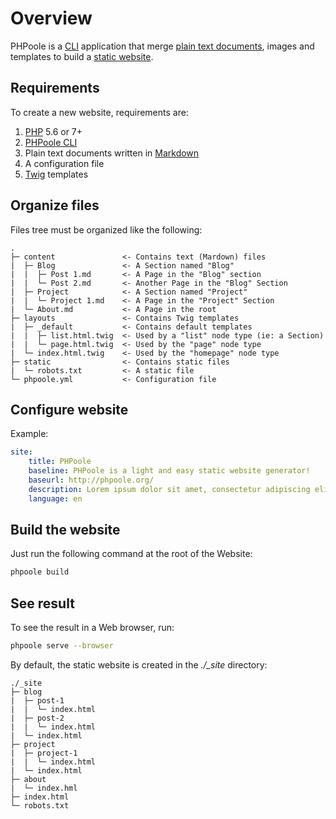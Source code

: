 <!--
repository: https://github.com/PHPoole/PHPoole/edit/master/docs/
file: 1.Overview.md
next: content
alias: documentation/1-overview
-->
# Overview

PHPoole is a [CLI](https://en.wikipedia.org/wiki/Command-line_interface) application that merge [plain text documents](https://en.wikipedia.org/wiki/Markdown), images and templates to build a [static website](https://en.wikipedia.org/wiki/Static_web_page).

## Requirements

To create a new website, requirements are:
  1. [PHP](http://php.net/manual/en/install.php) 5.6 or 7+
  2. [PHPoole CLI](https://phpoole.org/download/)
  3. Plain text documents written in [Markdown](https://daringfireball.net/projects/markdown/)
  4. A configuration file
  5. [Twig](http://twig.sensiolabs.org) templates

## Organize files

Files tree must be organized like the following:

```text
.
├─ content               <- Contains text (Mardown) files
|  ├─ Blog               <- A Section named "Blog"
|  |  ├─ Post 1.md       <- A Page in the "Blog" section
|  |  └─ Post 2.md       <- Another Page in the "Blog" Section
|  ├─ Project            <- A Section named "Project"
|  |  └─ Project 1.md    <- A Page in the "Project" Section
|  └─ About.md           <- A Page in the root
├─ layouts               <- Contains Twig templates
|  ├─ _default           <- Contains default templates
|  |  ├─ list.html.twig  <- Used by a "list" node type (ie: a Section)
|  |  └─ page.html.twig  <- Used by the "page" node type
|  └─ index.html.twig    <- Used by the "homepage" node type
├─ static                <- Contains static files
|  └─ robots.txt         <- A static file
└─ phpoole.yml           <- Configuration file
```

## Configure website

Example:
```yaml
site:
    title: PHPoole
    baseline: PHPoole is a light and easy static website generator!
    baseurl: http://phpoole.org/
    description: Lorem ipsum dolor sit amet, consectetur adipiscing elit.
    language: en
```

## Build the website

Just run the following command at the root of the Website:
```bash
phpoole build
```

## See result

To see the result in a Web browser, run:
```bash
phpoole serve --browser
```

By default, the static website is created in the *./_site* directory:
```text
./_site
├─ blog
|  ├─ post-1
|  |  └─ index.html
|  ├─ post-2
|  |  └─ index.html
|  └─ index.html
├─ project
|  ├─ project-1
|  |  └─ index.html
|  └─ index.html
├─ about
|  └─ index.hml
├─ index.html
└─ robots.txt
```
